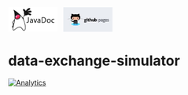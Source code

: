 <a href="../../../../pages/adoption/data-exchange-simulator/javadocs/index.html" target="_blank" >
	<img height="50px" width="100px" src="images/javadoc.png" alt="view javadoc"></a>
&nbsp;
<a href="../../../../pages/adoption/data-exchange-simulator" target="_blank">
	<img height="50px" width="100px" src="images/pages.jpg" alt="view github pages">
</a>

# data-exchange-simulator

[![Analytics](https://ga-beacon.appspot.com/UA-82773213-1/data-exchange-simulator/readme?pixel)](https://github.com/PredixDev)
